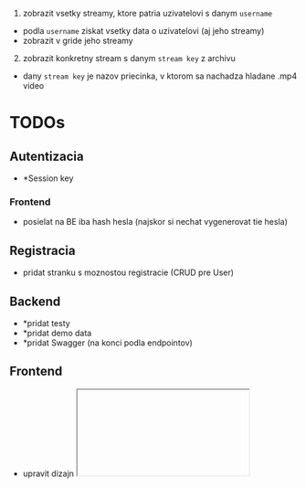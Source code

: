 1. zobrazit vsetky streamy, ktore patria uzivatelovi s danym `username`

-   podla `username` ziskat vsetky data o uzivatelovi (aj jeho streamy)
-   zobrazit v gride jeho streamy

2. zobrazit konkretny stream s danym `stream key` z archivu

-   dany `stream key` je nazov priecinka, v ktorom sa nachadza hladane .mp4 video

# TODOs

## Autentizacia

-   \*Session key

### Frontend

-   posielat na BE iba hash hesla (najskor si nechat vygenerovat tie hesla)

## Registracia

-   pridat stranku s moznostou registracie (CRUD pre User)

## Backend

-   \*pridat testy
-   \*pridat demo data
-   \*pridat Swagger (na konci podla endpointov)

## Frontend

-   upravit dizajn <iframe> vo VideoPlayer (pouzit <video-react>)
-   opravit zvysovanie count (App.tsx) - pozriet moznosti API:
    -   upravit /inc, /dec cez streamKey
    -   sekcia Profiles/Link nema zvysovat count uzivatelovi (momentalne zvysuje)
    -   \*opravit pricitavanie count-ov (momentalne sa pricita +2, nie +1)
-   \*pridat SnackBar pri prihlaseni

# Refactor (na konci)

-   odstranit nepouzite funkcie
-   presunut konstanty do samostnych suborov
-   skontrolovat syntax pomocou LINT-u
-   usporiadat importy
-   zlucenie DB modelov cez TS typy (aj FE, aj BE)
-   zjednotit nazov "Login" a "SignIn"
-   zjednotit "interface" a "type"

## Backend

-   pridat vsade status kody

## Frontend

-   zjednotit design tlacidiel <button>
-   pridat url cesty do suboru s konstantami
-   odstranit priecinok `store`
-   odstranit nepouzite komponenty
-   odstranit nepouzite veci z `/public`
-   odstranit nepouzite veci z `/assets`

